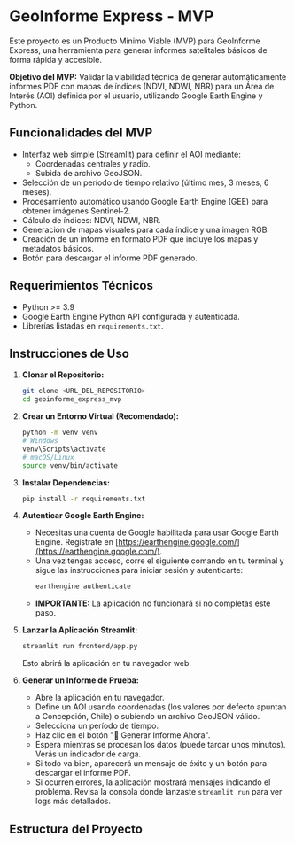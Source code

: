 # GeoInforme Express - MVP

Este proyecto es un Producto Mínimo Viable (MVP) para GeoInforme Express, una herramienta para generar informes satelitales básicos de forma rápida y accesible.

**Objetivo del MVP:** Validar la viabilidad técnica de generar automáticamente informes PDF con mapas de índices (NDVI, NDWI, NBR) para un Área de Interés (AOI) definida por el usuario, utilizando Google Earth Engine y Python.

## Funcionalidades del MVP

* Interfaz web simple (Streamlit) para definir el AOI mediante:
    * Coordenadas centrales y radio.
    * Subida de archivo GeoJSON.
* Selección de un período de tiempo relativo (último mes, 3 meses, 6 meses).
* Procesamiento automático usando Google Earth Engine (GEE) para obtener imágenes Sentinel-2.
* Cálculo de índices: NDVI, NDWI, NBR.
* Generación de mapas visuales para cada índice y una imagen RGB.
* Creación de un informe en formato PDF que incluye los mapas y metadatos básicos.
* Botón para descargar el informe PDF generado.

## Requerimientos Técnicos

* Python >= 3.9
* Google Earth Engine Python API configurada y autenticada.
* Librerías listadas en `requirements.txt`.

## Instrucciones de Uso

1.  **Clonar el Repositorio:**
    ```bash
    git clone <URL_DEL_REPOSITORIO>
    cd geoinforme_express_mvp
    ```

2.  **Crear un Entorno Virtual (Recomendado):**
    ```bash
    python -m venv venv
    # Windows
    venv\Scripts\activate
    # macOS/Linux
    source venv/bin/activate
    ```

3.  **Instalar Dependencias:**
    ```bash
    pip install -r requirements.txt
    ```

4.  **Autenticar Google Earth Engine:**
    * Necesitas una cuenta de Google habilitada para usar Google Earth Engine. Regístrate en [https://earthengine.google.com/](https://earthengine.google.com/).
    * Una vez tengas acceso, corre el siguiente comando en tu terminal y sigue las instrucciones para iniciar sesión y autenticarte:
        ```bash
        earthengine authenticate
        ```
    * **IMPORTANTE:** La aplicación no funcionará si no completas este paso.

5.  **Lanzar la Aplicación Streamlit:**
    ```bash
    streamlit run frontend/app.py
    ```
    Esto abrirá la aplicación en tu navegador web.

6.  **Generar un Informe de Prueba:**
    * Abre la aplicación en tu navegador.
    * Define un AOI usando coordenadas (los valores por defecto apuntan a Concepción, Chile) o subiendo un archivo GeoJSON válido.
    * Selecciona un período de tiempo.
    * Haz clic en el botón "🚀 Generar Informe Ahora".
    * Espera mientras se procesan los datos (puede tardar unos minutos). Verás un indicador de carga.
    * Si todo va bien, aparecerá un mensaje de éxito y un botón para descargar el informe PDF.
    * Si ocurren errores, la aplicación mostrará mensajes indicando el problema. Revisa la consola donde lanzaste `streamlit run` para ver logs más detallados.

## Estructura del Proyecto